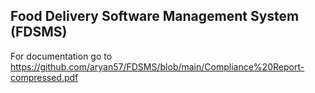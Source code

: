 ## Food Delivery Software Management System (FDSMS)

For documentation go to https://github.com/aryan57/FDSMS/blob/main/Compliance%20Report-compressed.pdf
